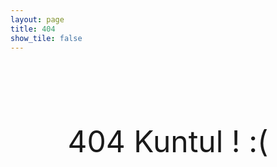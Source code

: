 ```yaml
---
layout: page
title: 404
show_tile: false
---
```


<br><br><br><br><br>

<p align="Center"> <font size="48px"> 404 Kuntul ! :( </font> <p/>
